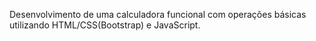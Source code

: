 Desenvolvimento de uma calculadora funcional com operações básicas utilizando HTML/CSS(Bootstrap) e JavaScript.